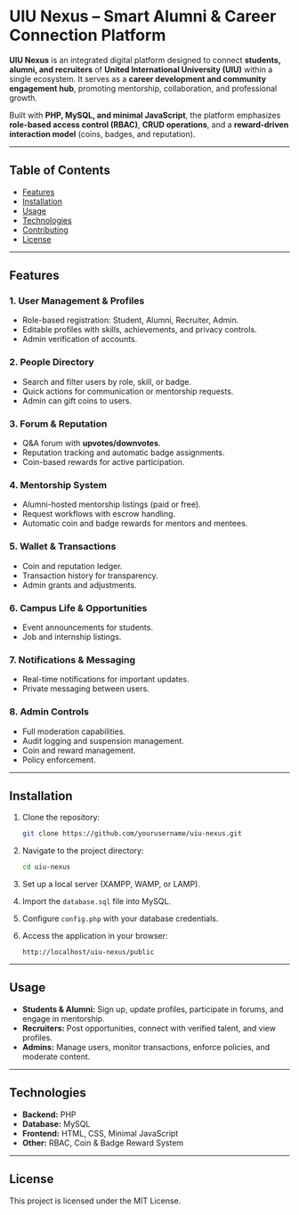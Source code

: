 # UIU Nexus – Smart Alumni & Career Connection Platform

**UIU Nexus** is an integrated digital platform designed to connect **students, alumni, and recruiters** of **United International University (UIU)** within a single ecosystem. It serves as a **career development and community engagement hub**, promoting mentorship, collaboration, and professional growth.

Built with **PHP, MySQL, and minimal JavaScript**, the platform emphasizes **role-based access control (RBAC)**, **CRUD operations**, and a **reward-driven interaction model** (coins, badges, and reputation).

---

## Table of Contents

* [Features](#features)
* [Installation](#installation)
* [Usage](#usage)
* [Technologies](#technologies)
* [Contributing](#contributing)
* [License](#license)

---

## Features

### 1. User Management & Profiles

* Role-based registration: Student, Alumni, Recruiter, Admin.
* Editable profiles with skills, achievements, and privacy controls.
* Admin verification of accounts.

### 2. People Directory

* Search and filter users by role, skill, or badge.
* Quick actions for communication or mentorship requests.
* Admin can gift coins to users.

### 3. Forum & Reputation

* Q&A forum with **upvotes/downvotes**.
* Reputation tracking and automatic badge assignments.
* Coin-based rewards for active participation.

### 4. Mentorship System

* Alumni-hosted mentorship listings (paid or free).
* Request workflows with escrow handling.
* Automatic coin and badge rewards for mentors and mentees.

### 5. Wallet & Transactions

* Coin and reputation ledger.
* Transaction history for transparency.
* Admin grants and adjustments.

### 6. Campus Life & Opportunities

* Event announcements for students.
* Job and internship listings.

### 7. Notifications & Messaging

* Real-time notifications for important updates.
* Private messaging between users.

### 8. Admin Controls

* Full moderation capabilities.
* Audit logging and suspension management.
* Coin and reward management.
* Policy enforcement.

---

## Installation

1. Clone the repository:

   ```bash
   git clone https://github.com/yourusername/uiu-nexus.git
   ```
2. Navigate to the project directory:

   ```bash
   cd uiu-nexus
   ```
3. Set up a local server (XAMPP, WAMP, or LAMP).
4. Import the `database.sql` file into MySQL.
5. Configure `config.php` with your database credentials.
6. Access the application in your browser:

   ```
   http://localhost/uiu-nexus/public
   ```

---

## Usage

* **Students & Alumni:** Sign up, update profiles, participate in forums, and engage in mentorship.
* **Recruiters:** Post opportunities, connect with verified talent, and view profiles.
* **Admins:** Manage users, monitor transactions, enforce policies, and moderate content.

---

## Technologies

* **Backend:** PHP
* **Database:** MySQL
* **Frontend:** HTML, CSS, Minimal JavaScript
* **Other:** RBAC, Coin & Badge Reward System

---


## License

This project is licensed under the MIT License.
